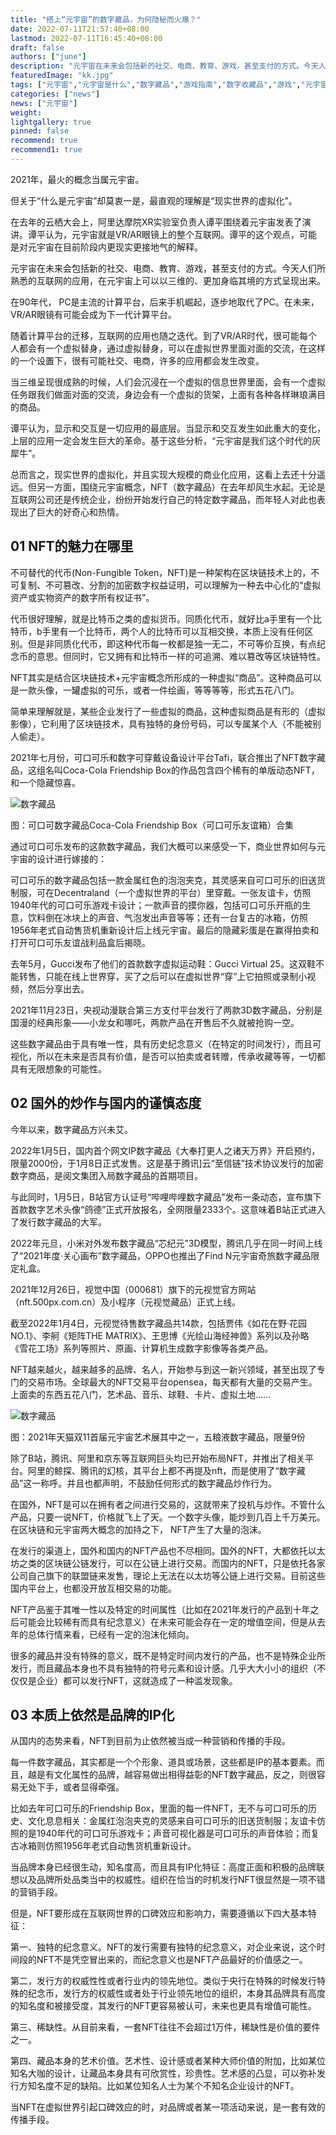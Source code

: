 ```yaml
---
title: "搭上“元宇宙”的数字藏品，为何隐秘而火爆？"
date: 2022-07-11T21:57:40+08:00
lastmod: 2022-07-11T16:45:40+08:00
draft: false
authors: ["june"]
description: "元宇宙在未来会包括新的社交、电商、教育、游戏，甚至支付的方式。今天人们所熟悉的互联网的应用，在元宇宙上可以以三维的、更加身临其境的方式呈现出来。"
featuredImage: "kk.jpg"
tags: ["元宇宙","元宇宙是什么","数字藏品","游戏指南","数字收藏品","游戏","元宇宙概念"]
categories: ["news"]
news: ["元宇宙"]
weight: 
lightgallery: true
pinned: false
recommend: true
recommend1: true
---
```


2021年，最火的概念当属元宇宙。

但关于“什么是元宇宙”却莫衷一是，最直观的理解是“现实世界的虚拟化”。

在去年的云栖大会上，阿里达摩院XR实验室负责人谭平围绕着元宇宙发表了演讲。谭平认为，元宇宙就是VR/AR眼镜上的整个互联网。谭平的这个观点，可能是对元宇宙在目前阶段内更现实更接地气的解释。

元宇宙在未来会包括新的社交、电商、教育、游戏，甚至支付的方式。今天人们所熟悉的互联网的应用，在元宇宙上可以以三维的、更加身临其境的方式呈现出来。

在90年代， PC是主流的计算平台，后来手机崛起，逐步地取代了PC。在未来，VR/AR眼镜有可能会成为下一代计算平台。

随着计算平台的迁移，互联网的应用也随之迭代。到了VR/AR时代，很可能每个人都会有一个虚拟替身，通过虚拟替身，可以在虚拟世界里面对面的交流，在这样的一个设置下，很有可能社交、电商，许多的应用都会发生改变。

当三维呈现很成熟的时候，人们会沉浸在一个虚拟的信息世界里面，会有一个虚拟任务跟我们做面对面的交流，身边会有一个虚拟的货架，上面有各种各样琳琅满目的商品。

谭平认为，显示和交互是一切应用的最底层。当显示和交互发生如此重大的变化，上层的应用一定会发生巨大的革命。基于这些分析，“元宇宙是我们这个时代的灰犀牛”。

总而言之，现实世界的虚拟化，并且实现大规模的商业化应用，这看上去还十分遥远。但另一方面，围绕元宇宙概念，NFT（数字藏品）在去年却风生水起。无论是互联网公司还是传统企业，纷纷开始发行自己的特定数字藏品，而年轻人对此也表现出了巨大的好奇心和热情。



## 01 NFT的魅力在哪里

不可替代的代币(Non-Fungible Token，NFT)是一种架构在区块链技术上的，不可复制、不可篡改、分割的加密数字权益证明，可以理解为一种去中心化的“虚拟资产或实物资产的数字所有权证书”。

代币很好理解，就是比特币之类的虚拟货币。同质化代币，就好比a手里有一个比特币，b手里有一个比特币，两个人的比特币可以互相交换，本质上没有任何区别。但是非同质化代币，即这种代币每一枚都是独一无二，不可等价互换，有点纪念币的意思。但同时，它又拥有和比特币一样的可追溯、难以篡改等区块链特性。

NFT其实是结合区块链技术+元宇宙概念所形成的一种虚拟“商品”。这种商品可以是一款头像，一罐虚拟的可乐，或者一件绘画，等等等等，形式五花八门。

简单来理解就是，某些企业发行了一些虚拟的商品，这种虚拟商品是有形的（虚拟影像），它利用了区块链技术，具有独特的身份号码，可以专属某个人（不能被别人偷走）。

2021年七月份，可口可乐和数字可穿戴设备设计平台Tafi，联合推出了NFT数字藏品，这组名叫Coca-Cola Friendship Box的作品包含四个稀有的单版动态NFT，和一个隐藏惊喜。



![数字藏品](kk.jpg)

图：可口可数字藏品Coca-Cola Friendship Box（可口可乐友谊箱）合集



通过可口可乐发布的这款数字藏品，我们大概可以来感受一下，商业世界如何与元宇宙的设计进行嫁接的：

可口可乐的数字藏品包括一款金属红色的泡泡夹克，其灵感来自可口可乐的旧送货制服，可在Decentraland（一个虚拟世界的平台）里穿戴。一张友谊卡，仿照1940年代的可口可乐游戏卡设计；一款声音的摸你器，包括可口可乐开瓶的生意，饮料倒在冰块上的声音、气泡发出声音等等；还有一台复古的冰箱，仿照1956年老式自动售货机重新设计后上线元宇宙。最后的隐藏彩蛋是在赢得拍卖和打开可口可乐友谊战利品盒后揭晓。

去年5月，Gucci发布了他们的首款数字虚拟运动鞋：Gucci Virtual 25。这双鞋不能转售，只能在线上世界穿，买了之后可以在虚拟世界“穿”上它拍照或录制小视频，然后分享出去。

2021年11月23日，央视动漫联合第三方支付平台发行了两款3D数字藏品，分别是国漫的经典形象——小龙女和哪吒，两款产品在开售后不久就被抢购一空。

这些数字藏品由于具有唯一性，具有历史纪念意义（在特定的时间发行），而且可视化，所以在未来是否具有价值，是否可以拍卖或者转赠，传承收藏等等，一切都具有无限想象的可能性。



## 02 国外的炒作与国内的谨慎态度

今年以来，数字藏品方兴未艾。

2022年1月5日，国内首个网文IP数字藏品《大奉打更人之诸天万界》开启预约，限量2000份，于1月8日正式发售。这是基于腾讯]云“至信链”技术协议发行的加密数字商品，是阅文集团入局数字藏品的首期项目。

与此同时，1月5日，B站官方认证号“哔哩哔哩数字藏品”发布一条动态，宣布旗下首款数字艺术头像“鸽德”正式开放报名，全网限量2333个。这意味着B站正式进入了发行数字藏品的大军。

2022年元旦，小米对外发布数字藏品“芯纪元”3D模型，腾讯几乎在同一时间上线了“2021年度·关心画布”数字藏品，OPPO也推出了Find N元宇宙奇旅数字藏品限定礼盒。

2021年12月26日，视觉中国（000681）旗下的元视觉官方网站（nft.500px.com.cn）及小程序（元视觉藏品）正式上线。

截至2022年1月4日，元视觉待售数字藏品共14款，包括贾伟《如花在野·花园NO.1》、李舸《矩阵THE MATRIX》、王思博《光绘山海经神兽》系列以及孙略《雪花工场》系列等照片、原画、计算机生成数字影像等各类产品。

NFT越来越火，越来越多的品牌、名人，开始参与到这一新兴领域，甚至出现了专门的交易市场。全球最大的NFT交易平台opensea，每天都有大量的交易产生。上面卖的东西五花八门，艺术品、音乐、球鞋、卡片、虚拟土地……



![数字藏品](kl.jpg)

图：2021年天猫双11首届元宇宙艺术展其中之一，五粮液数字藏品，限量9份



除了B站，腾讯、阿里和京东等互联网巨头均已开始布局NFT，并推出了相关平台。阿里的鲸探、腾讯的幻核，其平台上都不再提及nft，而是使用了“数字藏品”这一称呼。并且也都声明，不鼓励任何形式的数字藏品炒作行为。

在国外，NFT是可以在拥有者之间进行交易的，这就带来了投机与炒作。不管什么产品，只要一说NFT，价格就飞上了天。一个数字头像，能炒到几百上千万美元。在区块链和元宇宙两大概念的加持之下， NFT产生了大量的泡沫。

在发行的渠道上，国外和国内的NFT产品也不尽相同。国外的NFT，大都依托以太坊之类的区块链公链发行，可以在公链上进行交易。而国内的NFT，只是依托各家公司自己旗下的联盟链来发售，理论上无法在以太坊等公链上进行交易。目前这些国内平台上，也都没开放互相交易的功能。

NFT产品鉴于其唯一性以及特定的时间属性（比如在2021年发行的产品到十年之后可能会比较稀有而具有纪念意义）在未来可能会存在一定的增值空间，但是从去年的总体行情来看，已经有一定的泡沫化倾向。

很多的藏品并没有特殊的意义，既不是特定时间内发行的产品，也不是特殊企业所发行，而且藏品本身也不具有独特的符号元素和设计感。几乎大大小小的组织（不仅仅是企业）都可以发行NFT，这就造成了一种滥发现象。



## 03 本质上依然是品牌的IP化

从国内的态势来看，NFT到目前为止依然被当成一种营销和传播的手段。

每一件数字藏品，其实都是一个个形象、道具或场景，这些都是IP的基本要素。而且，越是有文化属性的品牌，越容易做出相得益彰的NFT数字藏品，反之，则很容易无处下手，或者显得牵强。

比如去年可口可乐的Friendship Box，里面的每一件NFT，无不与可口可乐的历史、文化息息相关：金属红泡泡夹克的灵感来自可口可乐的旧送货制服；友谊卡仿照的是1940年代的可口可乐游戏卡；声音可视化器是可口可乐的声音体验；而复古冰箱则仿照1956年老式自动售货机重新设计。

当品牌本身已经很生动，知名度高，而且具有IP化特征：高度正面和积极的品牌联想以及品牌所处品类当中的权威性。组织在恰当的时机发行NFT很显然是一项不错的营销手段。

但是，NFT要形成在互联网世界的口碑效应和影响力，需要遵循以下四大基本特征：

第一、独特的纪念意义。NFT的发行需要有独特的纪念意义，对企业来说，这个时间段的NFT不是凭空冒出来的，而纪念意义也是NFT产品最好的价值感之一。

第二，发行方的权威性性或者行业内的领先地位。类似于央行在特殊的时候发行特殊的纪念币，发行方的权威性或者处于行业领先地位的组织，本身其品牌具有高度的知名度和被接受度，其发行的NFT更容易被认可，未来也更具有增值可能性。

第三、稀缺性。从目前来看，一套NFT往往不会超过1万件，稀缺性是价值的要件之一。

第四、藏品本身的艺术价值。艺术性、设计感或者某种大师价值的附加，比如某位知名大咖的设计，让藏品本身具有可欣赏性，珍贵性。艺术感的凸显，可以弥补发行方知名度不足的缺陷。比如某位知名人士为某个不知名企业设计的NFT。

当NFT在虚拟世界引起口碑效应的时，对品牌或者某一项活动来说，是一套有效的传播手段。